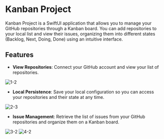 # Kanban Project

Kanban Project is a SwiftUI application that allows you to manage your GitHub repositories through a Kanban board. You can add repositories to your local list and view their issues, organizing them into different states (Backlog, Next, Doing, Done) using an intuitive interface.

## Features

- **View Repositories**: Connect your GitHub account and view your list of repositories.

![1-2](https://github.com/user-attachments/assets/079329ae-6dbc-4b11-be72-d5030e1b2e49)
  
- **Local Persistence**: Save your local configuration so you can access your repositories and their state at any time.

![2-3](https://github.com/user-attachments/assets/95cb15cd-23e1-4b3b-ae8f-30daf0a22cba)

- **Issue Management**: Retrieve the list of issues from your GitHub repositories and organize them on a Kanban board.

![3-2](https://github.com/user-attachments/assets/5c35f854-23a9-4c92-94c5-7512f1222e5c) ![4-2](https://github.com/user-attachments/assets/fc9c5ab2-57a5-43ae-aba3-8b3eb21e040e)






